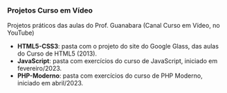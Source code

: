 ### Projetos Curso em Vídeo
Projetos práticos das aulas do Prof. Guanabara (Canal Curso em Vídeo, no YouTube)

- **HTML5-CSS3**: pasta com o projeto do site do Google Glass, das aulas do Curso de HTML5 (2013).<br>
- **JavaScript**: pasta com exercícios do curso de JavaScript, iniciado em fevereiro/2023.<br>
- **PHP-Moderno**: pasta com exercícios do curso de PHP Moderno, iniciado em abril/2023.<br>